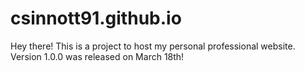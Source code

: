 # csinnott91.github.io
Hey there! This is a project to host my personal professional website. Version 1.0.0 was released on March 18th!
